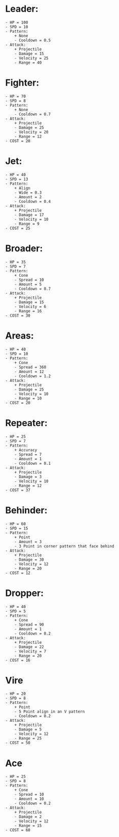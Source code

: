# Leader:
	- HP = 100
	- SPD = 10
	- Pattern:
		+ None
		- Cooldown = 0.5
	- Attack:
		+ Projectile
		- Damage = 15
		- Velocity = 25
		- Range = 40
		
# Fighter:
	- HP = 70
	- SPD = 8
	- Pattern:
		+ None
		- Cooldown = 0.7
	- Attack:
		+ Projectile
		- Damage = 25
		- Velocity = 20
		- Range = 12
	- COST = 20

# Jet:
	- HP = 40
	- SPD = 13
	- Pattern:
		+ Align
		- Wide = 0.3
		- Amount = 2
		- Cooldown = 0.4
	- Attack:
		+ Projectile
		- Damage = 17
		- Velocity = 10
		- Range = 9
	- COST = 25

# Broader:
	- HP = 35
	- SPD = 7
	- Pattern:
		+ Cone
		- Spread = 10
		- Amount = 5
		- Cooldown = 0.7
	- Attack:
		+ Projectile
		- Damage = 15
		- Velocity = 6
		- Range = 16
	- COST = 30

# Areas:
	- HP = 40
	- SPD = 10
	- Pattern:
		+ Cone
		- Spread = 360
		- Amount = 12
		- Cooldown = 1.2
	- Attack:
		+ Projectile
		- Damage = 25
		- Velocity = 10
		- Range = 10
	- COST = 20

# Repeater:
	- HP = 25
	- SPD = 7
	- Pattern:
		+ Accuracy
		- Spread = 7
		- Amount = 1
		- Cooldown = 0.1
	- Attack:
		+ Projectile
		- Damage = 3
		- Velocity = 10
		- Range = 12
	- COST = 37

# Behinder:
	- HP = 60
	- SPD = 15
	- Pattern:
		+ Point
		- Amount = 3
		- 3 Point in corner pattern that face behind
	- Attack:
		+ Projectile
		- Damage = 30
		- Velocity = 12
		- Range = 20
	- COST = 12

# Dropper:
	- HP = 40
	- SPD = 5
	- Pattern:
		+ Cone
		- Spread = 90
		- Amount = 1
		- Cooldown = 0.2
	- Attack:
		+ Projectile
		- Damage = 22
		- Velocity = 7
		- Range = 20
	- COST = 16

# Vire
	- HP = 20
	- SPD = 8
	- Pattern:
		+ Point
		- 5 Point align in an V pattern
		- Cooldown = 0.2
	- Attack:
		+ Projectile
		- Damage = 5
		- Velocity = 12
		- Range = 25
	- COST = 50

# Ace
	- HP = 25
	- SPD = 8
	- Pattern:
		+ Cone
		- Spread = 10
		- Amount = 10
		- Cooldown = 0.2
	- Attack:
		+ Projectile
		- Damage = 2
		- Velocity = 12
		- Range = 15
	- COST = 60

